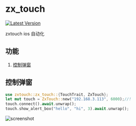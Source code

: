 # zx_touch
[![Latest Version](https://img.shields.io/crates/v/zxtouch.svg)](https://crates.io/crates/zxtouch)

zxtouch ios 自动化

## 功能

1. [控制弹窗](#控制弹窗)


## 控制弹窗

```rust
use zxtouch::zx_touch::{TouchTrait, ZxTouch};
let mut touch = ZxTouch::new("192.168.3.113", 6000);//!
touch.connect().await.unwrap();
touch.show_alert_box("hello", "hi", 3).await.unwrap();
```
![screenshot](./image/1.png)
